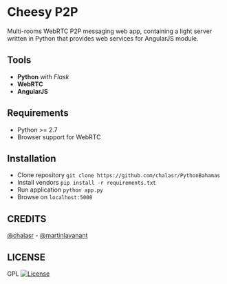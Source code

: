# Cheesy P2P

Multi-rooms WebRTC P2P messaging web app, containing a light server written in Python that provides web services for AngularJS module.

## Tools

- **Python** with *Flask*
- **WebRTC**
- **AngularJS**

## Requirements

- Python >= 2.7
- Browser support for WebRTC

## Installation

- Clone repository `git clone https://github.com/chalasr/PythonBahamas`
- Install vendors  `pip install -r requirements.txt`
- Run application `python app.py`
- Browse on `localhost:5000`
## CREDITS

[@chalasr](https://github.com/chalasr) - 
[@martinlavanant](https://github.com/martinlavanant)

## LICENSE

GPL [![License](http://img.shields.io/:license-gpl3-blue.svg)](http://www.gnu.org/licenses/gpl-3.0.html)
